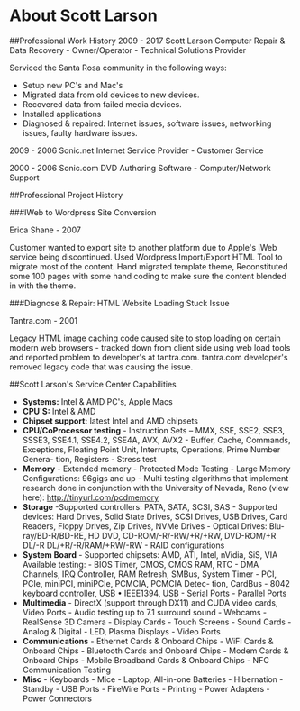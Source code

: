 # About Scott Larson

##Professional Work History
2009 - 2017 Scott Larson Computer Repair & Data Recovery - Owner/Operator - Technical Solutions Provider

Serviced the Santa Rosa community in the following ways:

- Setup new PC's and Mac's
- Migrated data from old devices to new devices.
- Recovered data from failed media devices.
- Installed applications
- Diagnosed & repaired: Internet issues, software issues, networking issues, faulty hardware issues.

2009 - 2006 Sonic.net Internet Service Provider - Customer Service


2000 - 2006 Sonic.com DVD Authoring Software - Computer/Network Support


##Professional Project History

###IWeb to Wordpress Site Conversion

Erica Shane - 2007

Customer wanted to export site to another platform due to Apple's IWeb service being discontinued. Used Wordpress Import/Export HTML Tool to migrate most of the content. Hand migrated template theme, Reconstituted some 100 pages with some hand coding to make sure the content blended in with the theme.



###Diagnose & Repair: HTML Website Loading Stuck Issue

Tantra.com - 2001

Legacy HTML image caching code caused site to stop loading on certain modern web browsers - tracked down from client side using web load tools and reported problem to developer's at tantra.com. tantra.com developer's removed legacy code that was causing the issue.


##Scott Larson's Service Center Capabilities

-   **Systems:** Intel & AMD PC's, Apple Macs
-   **CPU'S:** Intel & AMD
-   **Chipset support:** latest Intel and AMD chipsets
-   **CPU/CoProcessor testing** - Instruction Sets – MMX, SSE, SSE2,
    SSE3, SSSE3, SSE4.1, SSE4.2, SSE4A, AVX, AVX2 - Buffer, Cache,
    Commands, Exceptions, Floating Point Unit, Interrupts, Operations,
    Prime Number Genera- tion, Registers - Stress test
-   **Memory** - Extended memory - Protected Mode Testing - Large Memory
    Configurations: 96gigs and up - Multi testing algorithms that
    implement research done in conjunction with the University of
    Nevada, Reno (view here): http://tinyurl.com/pcdmemory
-   **Storage** -Supported controllers: PATA, SATA, SCSI, SAS -
    Supported devices: Hard Drives, Solid State Drives, SCSI Drives, USB
    Drives, Card Readers, Floppy Drives, Zip Drives, NVMe Drives -
    Optical Drives: Blu-ray/BD-R/BD-RE, HD DVD, CD-ROM/-R/-RW/+R/+RW,
    DVD-ROM/+R DL/-R DL/+R/-R/RAM/+RW/-RW - RAID configurations
-   **System Board** - Supported chipsets: AMD, ATI, Intel, nVidia, SiS,
    VIA Available testing: - BIOS Timer, CMOS, CMOS RAM, RTC - DMA
    Channels, IRQ Controller, RAM Refresh, SMBus, System Timer - PCI,
    PCIe, miniPCI, miniPCIe, PCMCIA, PCMCIA Detec- tion, CardBus - 8042
    keyboard controller, USB • IEEE1394, USB - Serial Ports - Parallel
    Ports
-   **Multimedia** - DirectX (support through DX11) and CUDA video
    cards, Video Ports - Audio testing up to 7.1 surround sound -
    Webcams - RealSense 3D Camera - Display Cards - Touch Screens -
    Sound Cards - Analog & Digital - LED, Plasma Displays - Video Ports
-   **Communications** - Ethernet Cards & Onboard Chips - WiFi Cards &
    Onboard Chips - Bluetooth Cards and Onboard Chips - Modem Cards &
    Onboard Chips - Mobile Broadband Cards & Onboard Chips - NFC
    Communication Testing
-   **Misc** - Keyboards - Mice - Laptop, All-in-one Batteries -
    Hibernation - Standby - USB Ports - FireWire Ports - Printing -
    Power Adapters - Power Connectors
